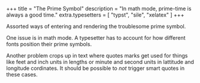 +++
title = "The Prime Symbol"
description = "In math mode, prime-time is always a good time."
extra.typesetters = [ "typst", "sile", "xelatex" ]
+++

Assorted ways of entering and rendering the troublesome prime symbol.

One issue is in math mode.
A typesetter has to account for how different fonts position their prime symbols.

Another problem crops up in text where quotes marks get used for things like feet and inch units in lengths or minute and second units in lattitude and longitude cordinates.
It should be possible to *not* trigger smart quotes in these cases.

